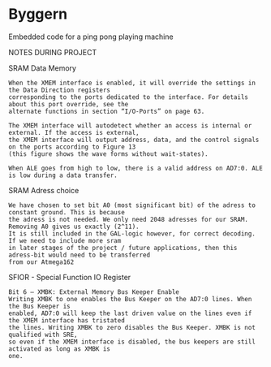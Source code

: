 # Byggern
Embedded code for a ping pong playing machine


NOTES DURING PROJECT

SRAM Data Memory
	
	When the XMEM interface is enabled, it will override the settings in the Data Direction registers
	corresponding to the ports dedicated to the interface. For details about this port override, see the
	alternate functions in section “I/O-Ports” on page 63. 
	
	The XMEM interface will autodetect whether an access is internal or external. If the access is external, 
	the XMEM interface will output address, data, and the control signals on the ports according to Figure 13 
	(this figure shows the wave forms without wait-states).

	When ALE goes from high to low, there is a valid address on AD7:0. ALE is low during a data transfer.
	
SRAM Adress choice

	We have chosen to set bit A0 (most significant bit) of the adress to constant ground. This is because
	the adress is not needed. We only need 2048 adresses for our SRAM. Removing A0 gives us exactly (2^11).
	It is still included in the GAL-logic however, for correct decoding. If we need to include more sram
	in later stages of the project / future applications, then this adress-bit would need to be transferred 
	from our Atmega162

SFIOR - Special Function IO Register

	Bit 6 – XMBK: External Memory Bus Keeper Enable
	Writing XMBK to one enables the Bus Keeper on the AD7:0 lines. When the Bus Keeper is
	enabled, AD7:0 will keep the last driven value on the lines even if the XMEM interface has tristated
	the lines. Writing XMBK to zero disables the Bus Keeper. XMBK is not qualified with SRE,
	so even if the XMEM interface is disabled, the bus keepers are still activated as long as XMBK is
	one.
